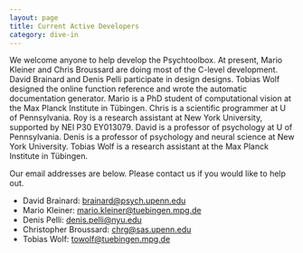 ```yaml
---
layout: page
title: Current Active Developers
category: dive-in
---
```


We welcome anyone to help develop the Psychtoolbox. At present, Mario Kleiner
and Chris Broussard are doing most of the C-level development. David Brainard
and Denis Pelli participate in design designs. Tobias Wolf designed the online
function reference and wrote the automatic documentation generator. Mario is a
PhD student of computational vision at the Max Planck Institute in Tübingen.
Chris is a scientific programmer at U of Pennsylvania. Roy is a research
assistant at New York University, supported by NEI P30 EY013079.  David is a
professor of psychology at U of Pennsylvania. Denis is a professor of
psychology and neural science at New York University. Tobias Wolf is a research
assistant at the Max Planck Institute in Tübingen.

Our email addresses are below.  Please contact us if you would like to help out.

-   David Brainard: <brainard@psych.upenn.edu>
-   Mario Kleiner: <mario.kleiner@tuebingen.mpg.de>
-   Denis Pelli: <denis.pelli@nyu.edu>
-   Christopher Broussard: <chrg@sas.upenn.edu>
-   Tobias Wolf: <towolf@tuebingen.mpg.de>
